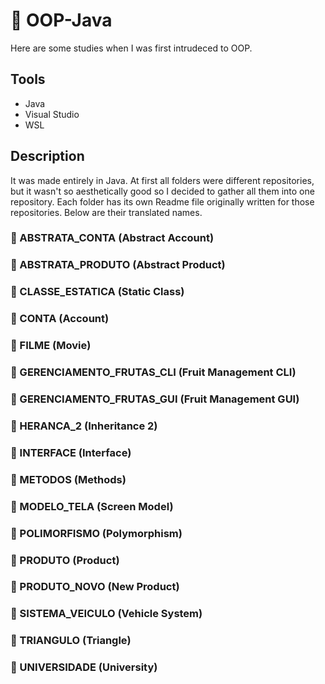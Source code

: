# 💩 OOP-Java
Here are some studies when I was first intrudeced to OOP.

## Tools 
* Java
* Visual Studio
* WSL

## Description
It was made entirely in Java. At first all folders were different repositories, but it wasn't so aesthetically good so I decided to gather all them into one repository. Each folder has its own Readme file originally written for those repositories. Below are their translated names.

### 📁 ABSTRATA_CONTA (Abstract Account)

### 📁 ABSTRATA_PRODUTO (Abstract Product)

### 📁 CLASSE_ESTATICA (Static Class)

### 📁 CONTA (Account)

### 📁 FILME (Movie)

### 📁 GERENCIAMENTO_FRUTAS_CLI (Fruit Management CLI)

### 📁 GERENCIAMENTO_FRUTAS_GUI (Fruit Management GUI)

### 📁 HERANCA_2 (Inheritance 2)

### 📁 INTERFACE (Interface)

### 📁 METODOS (Methods)

### 📁 MODELO_TELA (Screen Model)

### 📁 POLIMORFISMO (Polymorphism)

### 📁 PRODUTO (Product)

### 📁 PRODUTO_NOVO (New Product)

### 📁 SISTEMA_VEICULO (Vehicle System)

### 📁 TRIANGULO (Triangle)

### 📁 UNIVERSIDADE (University)
